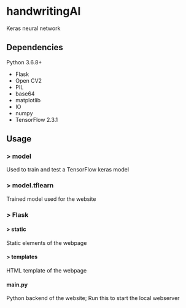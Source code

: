 # handwritingAI
Keras neural network 

## Dependencies
Python 3.6.8+ 
 * Flask
 * Open CV2
 * PIL
 * base64
 * matplotlib
 * IO
 * numpy
 * TensorFlow 2.3.1

## Usage
### > model
Used to train and test a TensorFlow keras model

### > model.tflearn
Trained model used for the website 

### > Flask
#### > static
Static elements of the webpage

#### > templates
HTML template of the webpage

#### main.py
Python backend of the website;
Run this to start the local webserver




